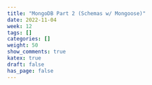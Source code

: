 ```yaml
---
title: "MongoDB Part 2 (Schemas w/ Mongoose)"
date: 2022-11-04
week: 12
tags: []
categories: []
weight: 50
show_comments: true
katex: true
draft: false
has_page: false
---
```


<!--more-->
